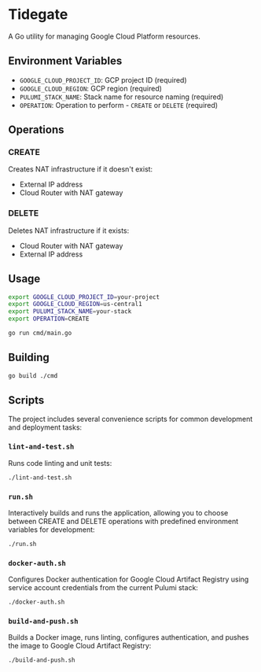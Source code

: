 # Tidegate

A Go utility for managing Google Cloud Platform resources.

## Environment Variables

- `GOOGLE_CLOUD_PROJECT_ID`: GCP project ID (required)
- `GOOGLE_CLOUD_REGION`: GCP region (required)
- `PULUMI_STACK_NAME`: Stack name for resource naming (required)
- `OPERATION`: Operation to perform - `CREATE` or `DELETE` (required)

## Operations

### CREATE
Creates NAT infrastructure if it doesn't exist:
- External IP address
- Cloud Router with NAT gateway

### DELETE
Deletes NAT infrastructure if it exists:
- Cloud Router with NAT gateway
- External IP address

## Usage

```bash
export GOOGLE_CLOUD_PROJECT_ID=your-project
export GOOGLE_CLOUD_REGION=us-central1
export PULUMI_STACK_NAME=your-stack
export OPERATION=CREATE

go run cmd/main.go
```

## Building

```bash
go build ./cmd
```

## Scripts

The project includes several convenience scripts for common development and deployment tasks:

### `lint-and-test.sh`
Runs code linting and unit tests:
```bash
./lint-and-test.sh
```

### `run.sh`
Interactively builds and runs the application, allowing you to choose between CREATE and DELETE operations with predefined environment variables for development:
```bash
./run.sh
```

### `docker-auth.sh`
Configures Docker authentication for Google Cloud Artifact Registry using service account credentials from the current Pulumi stack:
```bash
./docker-auth.sh
```

### `build-and-push.sh`
Builds a Docker image, runs linting, configures authentication, and pushes the image to Google Cloud Artifact Registry:
```bash
./build-and-push.sh
```